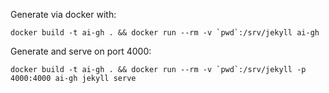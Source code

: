 Generate via docker with:

    docker build -t ai-gh . && docker run --rm -v `pwd`:/srv/jekyll ai-gh

Generate and serve on port 4000:

    docker build -t ai-gh . && docker run --rm -v `pwd`:/srv/jekyll -p 4000:4000 ai-gh jekyll serve
